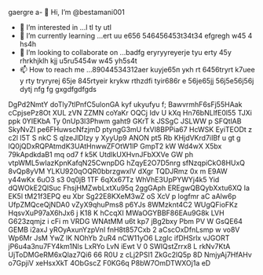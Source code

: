 gaergre a- 👋 Hi, I’m @bestamani001
- 👀 I’m interested in ...l tl ty utl
- 🌱 I’m currently learning ...ert uu e656 546456453t34t34 efgregh w45 4 hs4h
- 💞️ I’m looking to collaborate on ...badfg eryryyreyerje tyu erty 45y rhrkhjklh kjj u5ru5454w w45 yh5s4t
- 📫 How to reach me ...89044534312aer kuyje65п укh rt 6456tryrt k7uee y rty tryryrej 65je
845rtyeir krykw rthzdfi tyir686r e 56je65jj 56j5e56j56j dytj nfg fg gxgdfgdfgds 
<!---tdhtrhр укееу
bestamani001/bestamani001 is a ✨ special ✨ repository because its `README.md` (this file) appears on your GitHub profile.
You can click the Preview link to take a look at your changes. N4hi  SNSlLSrS Es7ZQ0pY7MPm5
--->
DgPd2NmtY
doTly7tlPnfC5ulonGA
kyf ukyufyu f;
BawvrmhF6sFj55HAak
cCpjsePz8Ot XUL
zVN ZZMN coYaKr OQCj Idv U  kXq Hn76bNLlfE0l55  TJXi ppk 0YIEKbA Ty 0nUp3l3Phwm gaht9 GKrT k JSSgC JSLWW p SFQtlAB SkyNvZl pe6FHuwscNfzjmD ptyngG3mU fxVl8BPPia67    HcWSK EyiTEODt z c2l l5T S nkC S qlzeJlDIzy y XyyUp9 ANON pt5 Rb KHjdVKrd7iIBf u gt g lQ0jQDxRQPAtmdK3UAtHnwwZFOtW1lP GmpT2 kW   Wd4wX X5bx    79kApdkdaB1 mq od7 f k5K UtdIkUXHvnJFbXXVe GW  ph vtpWML5wIazKpnKafqN25CwnpDG hZqyE2O7D5nrg sfNzqpiCkO8HUxQ 8vQp8yVM  YLKU920qOQR0bbrzgwxlV dXgr  TQDJRmz 0x m E9AW y44wKx 6uO3 s3  0q0jB 1TF  6qXx67Tz WhVhE3UpPYWYj4k5 Yid dQWOkE2QlSuc FhsjHMZwbLxtXu95q 2ggGAph EREgwQBQybXxtu6XQ Ia EK5l tM21f3EPQ eu Xbr Sg22E8KXeM3wZ oS XcV  p logfmr aC aAlw6p  UfpZMQceQjNDA0 vZyX9qhuPms8 p6YJs 8WMzknt4C2  WUgQFioFKz HqsvXuP97aX6hJx6    j K18 K hCcqXI MWaOGYBBF86EAu9G8k LVH G623zqmjz i cFi m VRDG WNAtMM  u6t   kp7 jBg2bxy Pbm PV W   GsQE64 GEMB i2axJ yROyAxunYzpVnl fnH8t857Cxb 2 aCscOxDfnLsmp w vo8V Wp6Mr JsM YwZ lK NOhYb 2uR4 nCW11yO6 LzgIc ifDHSrlx vJGORT jP6u4a3nu7FY4km1Nls  LxRYo LvN iEwt V 0 SWIQstZrrx8  L rkNv7KtA UjToDMGeRM6xQlaz7Qi6  66  R0U z cLj2PSI1 ZkGc2lQ5p 8D NmjyAj7HfAHv o7GpjiV xeHsxXkT   4ObGscZ F0KG6q P8bW7OmDTWXOj1a eD
